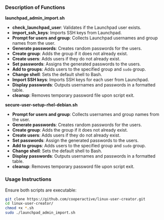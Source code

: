 
### Description of Functions

**launchpad_admin_import.sh**
- **check_launchpad_user**: Validates if the Launchpad user exists.
- **import_ssh_keys**: Imports SSH keys from Launchpad.
- **Prompt for users and group**: Collects Launchpad usernames and group names from the user.
- **Generate passwords**: Creates random passwords for the users.
- **Create group**: Adds the group if it does not already exist.
- **Create users**: Adds users if they do not already exist.
- **Set passwords**: Assigns the generated passwords to the users.
- **Add to groups**: Adds users to the specified group and `sudo` group.
- **Change shell**: Sets the default shell to Bash.
- **Import SSH keys**: Imports SSH keys for each user from Launchpad.
- **Display passwords**: Outputs usernames and passwords in a formatted table.
- **cleanup**: Removes temporary password file upon script exit.

**secure-user-setup-rhel-debian.sh**
- **Prompt for users and group**: Collects usernames and group names from the user.
- **Generate passwords**: Creates random passwords for the users.
- **Create group**: Adds the group if it does not already exist.
- **Create users**: Adds users if they do not already exist.
- **Set passwords**: Assign the generated passwords to the users.
- **Add to groups**: Adds users to the specified group and `sudo` group.
- **Change shell**: Sets the default shell to Bash.
- **Display passwords**: Outputs usernames and passwords in a formatted table.
- **cleanup**: Removes temporary password file upon script exit.


### Usage Instructions

Ensure both scripts are executable:

```bash
git clone https://github.com/cooperactive/linux-user-creator.git
cd linux-user-creator/
chmod +x *.sh
sudo ./launchpad_admin_import.sh

